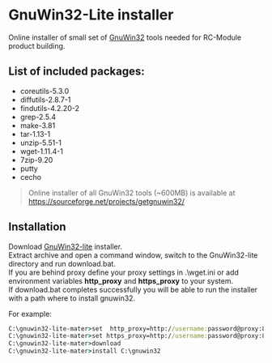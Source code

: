 # GnuWin32-Lite installer
 
Online installer of small set of [GnuWin32](http://gnuwin32.sourceforge.net/) tools needed for RC-Module product building. 

## List of included packages:
  - coreutils-5.3.0
  - diffutils-2.8.7-1
  - findutils-4.2.20-2
  - grep-2.5.4
  - make-3.81
  - tar-1.13-1
  - unzip-5.51-1
  - wget-1.11.4-1
  - 7zip-9.20
  - putty
  - cecho

> Online installer of all GnuWin32 tools (~600MB) is available at https://sourceforge.net/projects/getgnuwin32/

## Installation
Download [GnuWin32-lite](https://github.com/RC-MODULE/gnuwin32-lite/archive/master.zip) installer.    
Extract archive and open a command window, switch to the GnuWin32-lite directory and run download.bat.   
If you are behind proxy define your proxy settings in .\wget.ini or add environment variables **http_proxy** and **https_proxy**  to your system.  
If download.bat completes successfully you will be able to run the installer with a path where to install gnuwin32.   

For example: 
```bat
C:\gnuwin32-lite-mater>set  http_proxy=http://username:password@proxy:80/
C:\gnuwin32-lite-mater>set https_proxy=http://username:password@proxy:80/
C:\gnuwin32-lite-mater>download 
C:\gnuwin32-lite-mater>install C:\gnuwin32 
```

